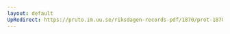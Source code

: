 ```yaml
---
layout: default
UpRedirect: https://pruto.im.uu.se/riksdagen-records-pdf/1870/prot-1870--fk--129/prot-1870--fk--129_001.pdf
---
```

